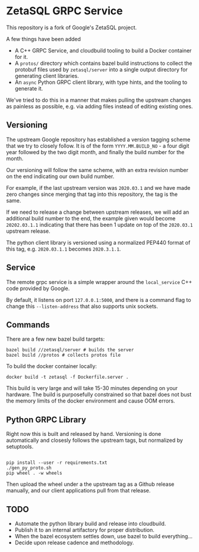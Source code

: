 ZetaSQL GRPC Service
====================

This repository is a fork of Google's ZetaSQL project.

A few things have been added

* A C++ GRPC Service, and cloudbuild tooling
  to build a Docker container for it.
* A `protos/` directory which contains bazel build instructions to
  collect the protobuf files used by `zetasql/server` into
  a single output directory for generating client libraries.
* An `async` Python GRPC client library, with type hints, and
  the tooling to generate it.

We've tried to do this in a manner that makes pulling the upstream changes as
painless as possible, e.g. via adding files instead of editing existing ones.


Versioning
----------

The upstream Google repository has established a version tagging scheme that we
try to closely follow. It is of the form `YYYY.MM.BUILD_NO` - a four digit year
followed by the two digit month, and finally the build number for the month.

Our versioning will follow the same scheme, with an extra revision number on
the end indicating our own build number.

For example, if the last upstream version was `2020.03.1` and we have made
zero changes since merging that tag into this repository, the tag is the same.

If we need to release a change between upstream releases, we will add an
additional build number to the end, the example given would become
`20202.03.1.1` indicating that there has been 1 update on top of the
`2020.03.1` upstream release.

The python client library is versioned using a normalized PEP440 format of
this tag, e.g. `2020.03.1.1` becomes `2020.3.1.1`.

Service
-------

The remote grpc service is a simple wrapper around the `local_service`
C++ code provided by Google.

By default, it listens on port `127.0.0.1:5000`, and there is a command flag
to change this `--listen-address` that also supports unix sockets.


Commands
--------

There are a few new bazel build targets:

```console
bazel build //zetasql/server # builds the server
bazel build //protos # collects protos file
```

To build the docker container locally:

```console
docker build -t zetasql -f Dockerfile.server .
```

This build is very large and will take 15-30 minutes depending on your
hardware. The build is purposefully constrained so that bazel does not bust the
memory limits of the docker environment and cause OOM errors.


Python GRPC Library
-------------------

Right now this is built and released by hand. Versioning is done automatically
and closesly follows the upstream tags, but normalized by setuptools.

```console

pip install --user -r requirements.txt
./gen_py_proto.sh
pip wheel . -w wheels
```

Then upload the wheel under a the upstream tag as a Github
release manually, and our client applications pull from that release.

TODO
----

* Automate the python library build and release into cloudbuild.
* Publish it to an internal artifactory for proper distribution.
* When the bazel ecosystem settles down, use bazel to build everything...
* Decide upon release cadence and methodology.
